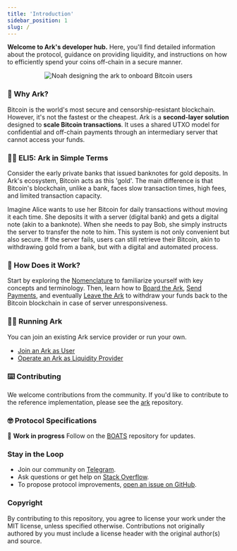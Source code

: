 ```yaml
---
title: 'Introduction'
sidebar_position: 1
slug: /
---
```


**Welcome to Ark's developer hub.** Here, you'll find detailed information about the protocol, guidance on providing liquidity, and instructions on how to efficiently spend your coins off-chain in a secure manner.

<div align="center">
  <img src="/img/ark-banner.png" alt="Noah designing the ark to onboard Bitcoin users"/>
</div>

### 🤔 Why Ark? 

Bitcoin is the world's most secure and censorship-resistant blockchain. However, it's not the fastest or the cheapest. Ark is a **second-layer solution** designed to **scale Bitcoin transactions**. It uses a shared UTXO model for confidential and off-chain payments through an intermediary server that cannot access your funds.


### 👶🏼 ELI5: Ark in Simple Terms

Consider the early private banks that issued banknotes for gold deposits. In Ark's ecosystem, Bitcoin acts as this 'gold'. The main difference is that Bitcoin's blockchain, unlike a bank, faces slow transaction times, high fees, and limited transaction capacity.

Imagine Alice wants to use her Bitcoin for daily transactions without moving it each time. She deposits it with a server (digital bank) and gets a digital note (akin to a banknote). When she needs to pay Bob, she simply instructs the server to transfer the note to him. This system is not only convenient but also secure. If the server fails, users can still retrieve their Bitcoin, akin to withdrawing gold from a bank, but with a digital and automated process.

### 🔨 How Does it Work?

Start by exploring the [Nomenclature](/docs/learn/nomenclature.md) to familiarize yourself with key concepts and terminology. Then, learn how to [Board the Ark](/docs/learn/boarding.md), [Send Payments](/docs/learn/payments.md), and eventually [Leave the Ark](/docs/learn/leaving.md) to withdraw your funds back to the Bitcoin blockchain in case of server unresponsiveness.

### 🏃‍♀️ Running Ark

You can join an existing Ark service provider or run your own. 

- [Join an Ark as User](/user/intro.md)
- [Operate an Ark as Liquidity Provider](/provider/intro.md)





### ⌨️ Contributing

We welcome contributions from the community. If you'd like to contribute to the reference implementation, please see the [ark](https://github.com/ark-network/ark) repository.

### 🤓 Protocol Specifications

🚧 **Work in progress** Follow on the [BOATS](https://github.com/ark-network/boats) repository for updates. 

### Stay in the Loop

- Join our community on [Telegram](https://t.me/ark_network_community).
- Ask questions or get help on [Stack Overflow](https://bitcoin.stackexchange.com/questions/tagged/ark).
- To propose protocol improvements, [open an issue on GitHub](https://github.com/ark-network/boats/issues/new).

### Copyright

By contributing to this repository, you agree to license your work under the MIT license, unless specified otherwise. Contributions not originally authored by you must include a license header with the original author(s) and source.
